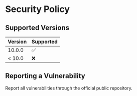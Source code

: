 # Security Policy

## Supported Versions

| Version | Supported          |
| ------- | ------------------ |
| 10.0.0  | :white_check_mark: |
| < 10.0  | :x:                |

## Reporting a Vulnerability

Report all vulnerabilities through the official public repository.
